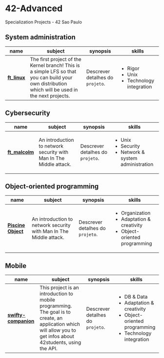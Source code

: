 # 42-Advanced
Specialization Projects - 42 Sao Paulo

## System administration

|   name	|   subject	|   synopsis	| skills
|---	|---	|---	|---	|
| **[ft_linux](https://github.com/MayaraMCarvalho/1-ft_linux)** 	| The first project of the Kernel branch! This is a simple LFS so that you can build your own distribution which will be used in the next projects. 	| Descrever detalhes do ```projeto```.	|  <ul><li>Rigor</li><li>Unix</li><li>Technology integration</li><ul>  |

## Cybersecurity

|   name	|   subject	|   synopsis	| skills
|---	|---	|---	|---	|
| **[ft_malcolm](https://github.com/MayaraMCarvalho/2-ft_malcolm)** 	| An introduction to network security with Man In The Middle attack. 	| Descrever detalhes do ```projeto```.	|  <ul><li>Unix</li><li>Security</li><li>Network & system administration</li><ul>  |


## Object-oriented programming

|   name	|   subject	|   synopsis	| skills
|---	|---	|---	|---	|
| **[Piscine Object](https://github.com/MayaraMCarvalho/3-Piscine_Object)** 	| An introduction to network security with Man In The Middle attack. 	| Descrever detalhes do ```projeto```.  |  <ul><li>Organization</li><li>Adaptation & creativity</li><li>Object-oriented programming</li><ul>  |


## Mobile

|   name	|   subject	|   synopsis	| skills
|---	|---	|---	|---	|
| **[swifty-companion](https://github.com/MayaraMCarvalho/4-swifty-companion)** 	| This project is an introduction to mobile programming. The goal is to create, an application which will allow you to get infos about 42students, using the API. 	| Descrever detalhes do ```projeto```.  |  <ul><li>DB & Data</li><li>Adaptation & creativity</li><li>Object-oriented programming</li><li>Technology integration</li><ul>  |


